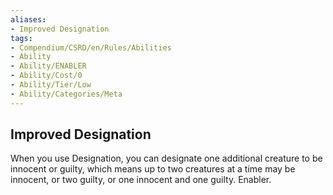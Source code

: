 ```yaml
---
aliases:
- Improved Designation
tags:
- Compendium/CSRD/en/Rules/Abilities
- Ability
- Ability/ENABLER
- Ability/Cost/0
- Ability/Tier/Low
- Ability/Categories/Meta
---
```


  
## Improved Designation  
When you use Designation, you can designate one additional creature to be innocent or guilty, which means up to two creatures at a time may be innocent, or two guilty, or one innocent and one guilty. Enabler.